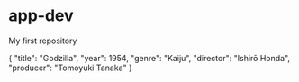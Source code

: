 # app-dev
My first repository

{
  "title": "Godzilla",
  "year": 1954,
  "genre": "Kaiju",
  "director": "Ishirō Honda",
  "producer": "Tomoyuki Tanaka"
}
